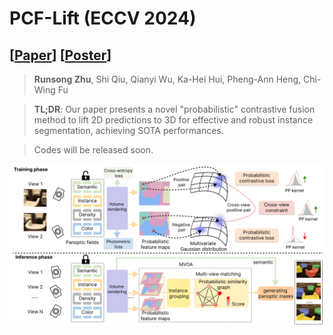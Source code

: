 # PCF-Lift (ECCV 2024)
## [[Paper](https://arxiv.org/abs/2410.10659)] [[Poster](https://github.com/Runsong123/PCF-Lift/blob/main/assets/Poster_PCF_Lift.pdf)]

> **Runsong Zhu**, Shi Qiu, Qianyi Wu, Ka-Hei Hui, Pheng-Ann Heng, Chi-Wing Fu
> 

>**TL;DR**: Our paper presents a novel "probabilistic" contrastive fusion method to lift 2D predictions to 3D for effective and robust instance segmentation, achieving SOTA performances.

> Codes will be released soon.

![image](https://github.com/Runsong123/PCF-Lift/blob/main/assets/Overview.png)




